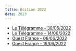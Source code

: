 ```yaml
---
title: Édition 2022
date: 2023
---
```

* [Le Télégramme - 30/05/2022](https://www.letelegramme.fr/finistere/saint-rivoal/clavier-dans-les-monts-une-edition-pleine-de-romantisme-et-de-poesie-du-17-au-19-juin-a-saint-rivoal-30-05-2022-13048194.php)
* [Le Télégramme -
  14/06/2022](https://www.letelegramme.fr/finistere/saint-rivoal/a-saint-rivoal-une-seconde-edition-pour-clavier-dans-les-monts-14-06-2022-13068973.php)
* [Ouest France -
  08/06/2022](https://www.ouest-france.fr/bretagne/saint-rivoal-29190/a-saint-rivoal-le-deuxieme-festival-claviers-dans-les-monts-aura-lieu-du-17-au-19-juin-c11909c8-e417-11ec-bb25-7d471ff200ae)
* [Ouest France -
  19/06/2022](https://www.ouest-france.fr/bretagne/saint-rivoal-29190/les-claviers-vont-resonner-a-saint-rivoal-ce-week-end-ea09ff1c-d05a-11eb-8fd4-1c499e790b04)
